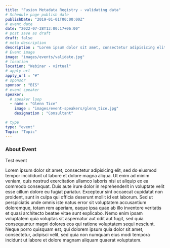 ```yaml
---
title: "Fusion Metadata Registry - validating data"
# Schedule page publish date
publishDate: "2019-01-01T00:00:00Z"
# event date
date: "2022-07-28T13:00:17+06:00"
# post save as draft
draft: false
# meta description
description : "Lorem ipsum dolor sit amet, consectetur adipisicing elit, sed do eiusmod tempor incididunt ut labore. dolore magna aliqua. Ut enim ad minim veniam, quis nostrud."
# Event image
image: "images/events/validate.jpg"
# location
location: "Webinar - virtual"
# apply url
apply_url : "#"
# sponsor
sponsor : "BIS"
# event speaker
speaker:
  # speaker loop
  - name : "Glenn Tice"
    image : "images/event-speakers/glenn_tice.jpg"
    designation : "Consultant"

# type
type: "event"
Topic: "Topic"
---
```


### About Event

Test event

Lorem ipsum dolor sit amet, consectetur adipisicing elit, sed do eiusmod tempor incididunt ut labore et dolore magna aliqua. Ut enim ad minim veniam, quis nostrud exercitation ullamco laboris nisi ut aliquip ex ea commodo consequat. Duis aute irure dolor in reprehenderit in voluptate velit esse cillum dolore eu fugiat  pariatur. Excepteur sint occaecat cupidatat non proident, sunt in culpa qui officia deserunt mollit id est laborum. Sed ut perspiciatis unde omnis iste natus error sit voluptatem accusantium doloremque, totam rem aperiam, eaque ipsa quae ab illo inventore veritatis et quasi architecto beatae vitae sunt explicabo. Nemo enim ipsam voluptatem quia voluptas sit aspernatur aut odit aut fugit, sed quia consequuntur magni dolores eos qui ratione voluptatem sequi nesciunt. Neque porro quisquam est, qui dolorem ipsum quia dolor sit amet, consectetur, adipisci velit, sed quia non numquam eius modi tempora incidunt ut labore et dolore magnam aliquam quaerat voluptatem.
